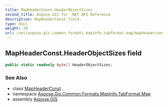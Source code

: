 ```yaml
---
title: MapHeaderConst.HeaderObjectSizes
second_title: Aspose.GIS for .NET API Reference
description: MapHeaderConst field. 
type: docs
weight: 20
url: /net/aspose.gis.common.formats.mapinfo.tabformat.map/mapheaderconst/headerobjectsizes/
---
```

## MapHeaderConst.HeaderObjectSizes field

```csharp
public static readonly byte[] HeaderObjectSizes;
```

### See Also

* class [MapHeaderConst](../)
* namespace [Aspose.Gis.Common.Formats.MapInfo.TabFormat.Map](../../mapheaderconst/)
* assembly [Aspose.GIS](../../../)


